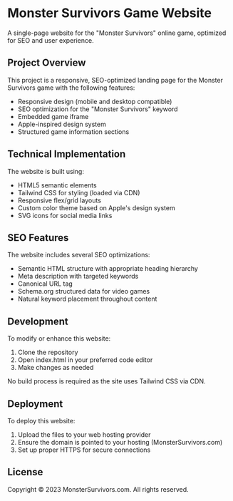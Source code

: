 # Monster Survivors Game Website

A single-page website for the "Monster Survivors" online game, optimized for SEO and user experience.

## Project Overview

This project is a responsive, SEO-optimized landing page for the Monster Survivors game with the following features:

- Responsive design (mobile and desktop compatible)
- SEO optimization for the "Monster Survivors" keyword
- Embedded game iframe
- Apple-inspired design system
- Structured game information sections

## Technical Implementation

The website is built using:

- HTML5 semantic elements
- Tailwind CSS for styling (loaded via CDN)
- Responsive flex/grid layouts
- Custom color theme based on Apple's design system
- SVG icons for social media links

## SEO Features

The website includes several SEO optimizations:

- Semantic HTML structure with appropriate heading hierarchy
- Meta description with targeted keywords
- Canonical URL tag
- Schema.org structured data for video games
- Natural keyword placement throughout content

## Development

To modify or enhance this website:

1. Clone the repository
2. Open index.html in your preferred code editor
3. Make changes as needed

No build process is required as the site uses Tailwind CSS via CDN.

## Deployment

To deploy this website:

1. Upload the files to your web hosting provider
2. Ensure the domain is pointed to your hosting (MonsterSurvivors.com)
3. Set up proper HTTPS for secure connections

## License

Copyright © 2023 MonsterSurvivors.com. All rights reserved. 
